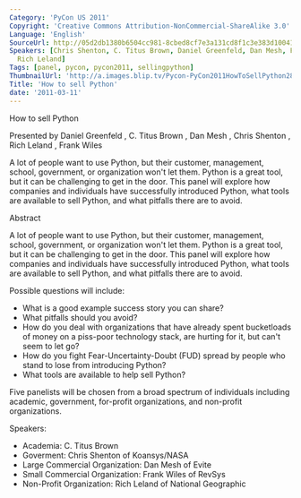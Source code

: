 ```yaml
---
Category: 'PyCon US 2011'
Copyright: 'Creative Commons Attribution-NonCommercial-ShareAlike 3.0'
Language: 'English'
SourceUrl: http://05d2db1380b6504cc981-8cbed8cf7e3a131cd8f1c3e383d10041.r93.cf2.rackcdn.com/pycon-us-2011/378_how-to-sell-python.mp4
Speakers: [Chris Shenton, C. Titus Brown, Daniel Greenfeld, Dan Mesh, Frank Wiles,
  Rich Leland]
Tags: [panel, pycon, pycon2011, sellingpython]
ThumbnailUrl: 'http://a.images.blip.tv/Pycon-PyCon2011HowToSellPython286.png'
Title: 'How to sell Python'
date: '2011-03-11'
---
```

How to sell Python

Presented by Daniel Greenfeld , C. Titus Brown , Dan Mesh , Chris Shenton ,
Rich Leland , Frank Wiles

A lot of people want to use Python, but their customer, management, school,
government, or organization won't let them. Python is a great tool, but it can
be challenging to get in the door. This panel will explore how companies and
individuals have successfully introduced Python, what tools are available to
sell Python, and what pitfalls there are to avoid.

Abstract

A lot of people want to use Python, but their customer, management, school,
government, or organization won't let them. Python is a great tool, but it can
be challenging to get in the door. This panel will explore how companies and
individuals have successfully introduced Python, what tools are available to
sell Python, and what pitfalls there are to avoid.

Possible questions will include:

  * What is a good example success story you can share? 
  * What pitfalls should you avoid? 
  * How do you deal with organizations that have already spent bucketloads of money on a piss-poor technology stack, are hurting for it, but can't seem to let go? 
  * How do you fight Fear-Uncertainty-Doubt (FUD) spread by people who stand to lose from introducing Python? 
  * What tools are available to help sell Python? 

Five panelists will be chosen from a broad spectrum of individuals including
academic, government, for-profit organizations, and non-profit organizations.

Speakers:

  * Academia: C. Titus Brown 
  * Goverment: Chris Shenton of Koansys/NASA 
  * Large Commercial Organization: Dan Mesh of Evite 
  * Small Commercial Organization: Frank Wiles of RevSys 
  * Non-Profit Organization: Rich Leland of National Geographic 

